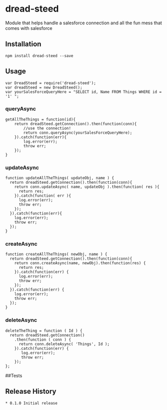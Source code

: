 # dread-steed
Module that helps handle a salesforce connection and all the fun mess that comes with salesforce
## Installation

    npm install dread-steed --save
## Usage

    var DreadSteed = require('dread-steed');
    var dreadSteed = new DreadSteed();
    var yourSalesForceQueryHere = "SELECT id, Name FROM Things WHERE id = '1' ";
### queryAsync

    getAllTheThings = function(id){
        return dreadSteed.getConnection().then(function(conn){
            //use the connection!
            return conn.queryAsync(yourSalesForceQueryHere);
        }).catch(function(err){
            log.error(err);
            throw err;
        });
    }

### updateAsync

    function updateAllTheThings( updateObj, name ) {
      return dreadSteed.getConnection().then(function(conn){
        return conn.updateAsync( name, updateObj ).then(function( res ){
          return res;
        }).catch(function( err ){
          log.error(err);
          throw err;
        });
      }).catch(function(err){
        log.error(err);
        throw err;
      });
    }

### createAsync

    function createAllTheThings( newObj, name ) {
      return dreadSteed.getConnection().then(function(conn){
        return conn.createAsync(name, newObj).then(function(res) {
          return res;
        }).catch(function(err) {
          log.error(err);
          throw err;
        });
      }).catch(function(err) {
        log.error(err);
        throw err;
      });
    }

### deleteAsync

    deleteTheThing = function ( Id ) {
      return dreadSteed.getConnection()
        .then(function ( conn ) {
          return conn.deleteAsync( 'Things', Id );
        }).catch(function(err) {
           log.error(err);
           throw err;
        });
    };

##Tests

## Release History

    * 0.1.0 Initial release